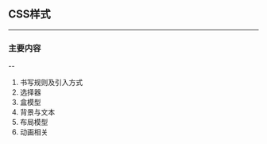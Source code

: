 ## CSS样式

---

### 主要内容

--

 1. 书写规则及引入方式 
 2. 选择器  <!-- .element: class="fragment fade-up" data-fragment-index="1" -->  
 3. 盒模型  <!-- .element: class="fragment fade-up" data-fragment-index="2" -->  
 4. 背景与文本  <!-- .element: class="fragment fade-up" data-fragment-index="3" --> 
 5. 布局模型  <!-- .element: class="fragment fade-up" data-fragment-index="4" -->
 6. 动画相关  <!-- .element: class="fragment fade-up" data-fragment-index="5" -->